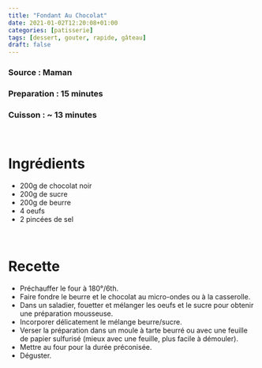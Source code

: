 ```yaml
---
title: "Fondant Au Chocolat"
date: 2021-01-02T12:20:08+01:00
categories: [patisserie]
tags: [dessert, gouter, rapide, gâteau]
draft: false
---
```


### Source : Maman
### Preparation : 15 minutes
### Cuisson : ~ 13 minutes

&nbsp;

# Ingrédients
- 200g de chocolat noir
- 200g de sucre
- 200g de beurre
- 4 oeufs
- 2 pincées de sel

&nbsp;

# Recette
- Préchauffer le four à 180°/6th.
- Faire fondre le beurre et le chocolat au micro-ondes ou à la casserolle.
- Dans un saladier, fouetter et mélanger les oeufs et le sucre pour obtenir une préparation mousseuse.
- Incorporer délicatement le mélange beurre/sucre.
- Verser la préparation dans un moule à tarte beurré ou avec une feuille de papier sulfurisé (mieux avec une feuille, plus facile à démouler).
- Mettre au four pour la durée préconisée.
- Déguster.